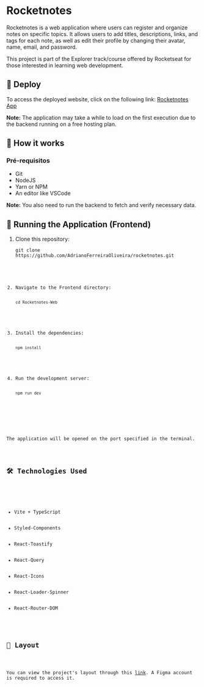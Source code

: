 <h1>Rocketnotes</h1>

<p>Rocketnotes is a web application where users can register and organize notes on specific topics. It allows users to add titles, descriptions, links, and tags for each note, as well as edit their profile by changing their avatar, name, email, and password.</p>

<p>This project is part of the Explorer track/course offered by Rocketseat for those interested in learning web development.</p>

<h2>🔗 Deploy</h2>

<p>To access the deployed website, click on the following link: <a href="https://rocketnotes-five.vercel.app/">Rocketnotes App</a></p>

<p><strong>Note:</strong> The application may take a while to load on the first execution due to the backend running on a free hosting plan.</p>

<h2>🚀 How it works</h2>

<h3>Pré-requisitos</h3>

<ul>
  <li>Git</li>
  <li>NodeJS</li>
  <li>Yarn or NPM</li>
  <li>An editor like VSCode</li>
</ul>

<p><strong>Note:</strong> You also need to run the backend to fetch and verify necessary data.</p>

<h2>🧭 Running the Application (Frontend)</h2>

<ol>
  <li>Clone this repository:
    <pre><code>git clone https://github.com/AdrianoFerreiraOliveira/rocketnotes.git</pre>
  </li>
  <li>Navigate to the Frontend directory:
    <pre><code>cd Rocketnotes-Web</code></pre>
  </li>
  <li>Install the dependencies:
    <pre><code>npm install</code></pre>
  </li>
  <li>Run the development server:
    <pre><code>npm run dev</code></pre>
  </li>
</ol>

<p>The application will be opened on the port specified in the terminal.</p>

<h2>🛠 Technologies Used</h2>

<ul>
  <li>Vite + TypeScript</li>
  <li>Styled-Components</li>
  <li>React-Toastify</li>
  <li>React-Query</li>
  <li>React-Icons</li>
  <li>React-Loader-Spinner</li>
  <li>React-Router-DOM</li>
</ul>

<h2>🎨 Layout</h2>

<p>You can view the project's layout through this <a href="your-figma-link-here">link</a>. A Figma account is required to access it.</p>
